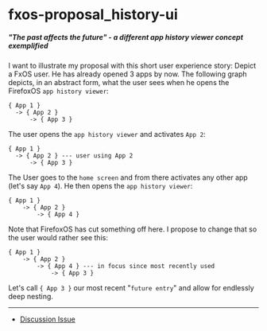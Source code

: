 # fxos-proposal_history-ui
##### "The past affects the future" - a different app history viewer concept exemplified

I want to illustrate my proposal with this short user experience story: Depict a FxOS user. He has already opened 3 apps by now. The following graph depicts, in an abstract form, what the user sees when he opens the FirefoxOS `app history viewer`:

```
{ App 1 }
  -> { App 2 }
      -> { App 3 }
```

The user opens the `app history viewer` and activates `App 2`:

```
{ App 1 }
  -> { App 2 } --- user using App 2
      -> { App 3 }
```

The User goes to the `home screen` and from there activates any other app (let's say `App 4`). He then opens the `app history viewer`:

```
{ App 1 }
    -> { App 2 }
        -> { App 4 }
```

Note that FirefoxOS has cut something off here. I propose to change that so the user would rather see this:

```
{ App 1 }
    -> { App 2 }
        -> { App 4 } --- in focus since most recently used
            -> { App 3 }
```


Let's call `{ App 3 }` our most recent "`future entry`" and allow for endlessly deep nesting.

***

* [Discussion Issue](https://github.com/pguth/fxos-proposal_history-ui/issues/1)
